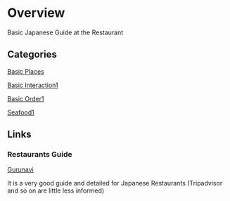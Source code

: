 
# Overview 

Basic Japanese Guide at the Restaurant 

## Categories 

[Basic Places](basic_places1.md)

[Basic Interaction1](basic_interactions1.md)

[Basic Order1](basic_order1.md)

[Seafood1](seafood1.md)



## Links 

### Restaurants Guide 

<a href="https://gurunavi.com/" target="_blank">Gurunavi</a>

It is a very good guide and detailed for Japanese Restaurants (Tripadvisor and so on are little less informed)

<br/>







